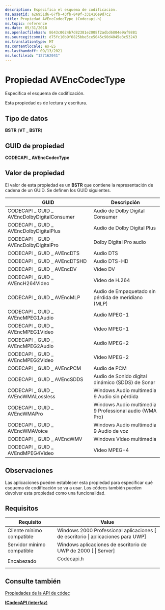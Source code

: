 ```yaml
---
description: Especifica el esquema de codificación.
ms.assetid: a26951d6-67fb-43fb-849f-331416e9d7c2
title: Propiedad AVEncCodecType (Codecapi.h)
ms.topic: reference
ms.date: 05/31/2018
ms.openlocfilehash: 8643c0624b7d82381e2008f2adbd6804e9af9881
ms.sourcegitcommit: d75fc10b9f0825bbe5ce5045c90d4045e3c53243
ms.translationtype: MT
ms.contentlocale: es-ES
ms.lasthandoff: 09/13/2021
ms.locfileid: "127162041"
---
```

# <a name="avenccodectype-property"></a>Propiedad AVEncCodecType

Especifica el esquema de codificación.

Esta propiedad es de lectura y escritura.

## <a name="data-type"></a>Tipo de datos

**BSTR** (**VT \_ BSTR**)

## <a name="property-guid"></a>GUID de propiedad

**CODECAPI \_ AVEncCodecType**

## <a name="property-value"></a>Valor de propiedad

El valor de esta propiedad es un **BSTR** que contiene la representación de cadena de un GUID. Se definen los GUID siguientes.



| GUID                                      | Descripción                                        |
|-------------------------------------------|----------------------------------------------------|
| CODECAPI \_ GUID \_ AVEncDolbyDigitalConsumer | Audio de Dolby Digital Consumer                       |
| CODECAPI \_ GUID \_ AVEncDolbyDigitalPlus     | Audio de Dolby Digital Plus                           |
| CODECAPI \_ GUID \_ AVEncDolbyDigitalPro      | Dolby Digital Pro audio                            |
| CODECAPI \_ GUID \_ AVEncDTS                  | Audio DTS                                          |
| CODECAPI \_ GUID \_ AVEncDTSHD                | Audio DTS-HD                                       |
| CODECAPI \_ GUID \_ AVEncDV                   | Vídeo DV                                           |
| CODECAPI \_ GUID \_ AVEncH264Video            | Vídeo de H.264                                        |
| CODECAPI \_ GUID \_ AVEncMLP                  | Audio de Empaquetado sin pérdida de meridiano (MLP)              |
| CODECAPI \_ GUID \_ AVEncMPEG1Audio           | Audio MPEG-1                                       |
| CODECAPI \_ GUID \_ AVEncMPEG1Video           | Vídeo MPEG-1                                       |
| CODECAPI \_ GUID \_ AVEncMPEG2Audio           | Audio MPEG-2                                       |
| CODECAPI \_ GUID \_ AVEncMPEG2Video           | Vídeo MPEG-2                                       |
| CODECAPI \_ GUID \_ AVEncPCM                  | Audio de PCM                                          |
| CODECAPI \_ GUID \_ AVEncSDDS                 | Audio de Sonido digital dinámico (SDDS) de Sonar            |
| CODECAPI \_ GUID \_ AVEncWMALossless          | Windows Audio multimedia 9 Audio sin pérdida               |
| CODECAPI \_ GUID \_ AVEncWMAPro               | Windows Audio multimedia 9 Professional audio (WMA Pro) |
| CODECAPI \_ GUID \_ AVEncWMAVoice             | Windows Audio multimedia 9 Audio de voz                  |
| CODECAPI \_ GUID \_ AVEncWMV                  | Windows Vídeo multimedia                                |
| CODECAPI \_ GUID \_ AVEndMPEG4Video           | Vídeo MPEG-4                                       |



 

## <a name="remarks"></a>Observaciones

Las aplicaciones pueden establecer esta propiedad para especificar qué esquema de codificación se va a usar. Los códecs también pueden devolver esta propiedad como una funcionalidad.

## <a name="requirements"></a>Requisitos



| Requisito | Value |
|-------------------------------------|---------------------------------------------------------------------------------------|
| Cliente mínimo compatible<br/> | Windows 2000 Professional aplicaciones \[ de escritorio \| aplicaciones para UWP\]<br/>                     |
| Servidor mínimo compatible<br/> | Windows aplicaciones de escritorio de UWP de 2000 \[ \| Server\]<br/>                           |
| Encabezado<br/>                   | <dl> <dt>Codecapi.h</dt> </dl> |



## <a name="see-also"></a>Consulte también

<dl> <dt>

[Propiedades de la API de códec](codec-api-properties.md)
</dt> <dt>

[**ICodecAPI (interfaz)**](/windows/desktop/api/Strmif/nn-strmif-icodecapi)
</dt> </dl>

 

 




